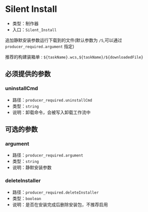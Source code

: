 # Silent Install

- 类型：制作器
- 入口：`Silent_Install`

追加静默安装参数运行下载到的文件(默认参数为 `/S`,可以通过 `producer_required.argument` 指定)

推荐的构建装箱单 : `${taskName}.wcs,${taskName}/${downloadedFile}`

## 必须提供的参数

### uninstallCmd

- 路径：`producer_required.uninstallCmd`
- 类型：`string`
- 说明：卸载命令，会被写入卸载工作流中

## 可选的参数

### argument

- 路径：`producer_required.argument`
- 类型：`string`
- 说明：静默安装参数

### deleteInstaller

- 路径：`producer_required.deleteInstaller`
- 类型：`boolean`
- 说明：是否在安装完成后删除安装包，不推荐启用
